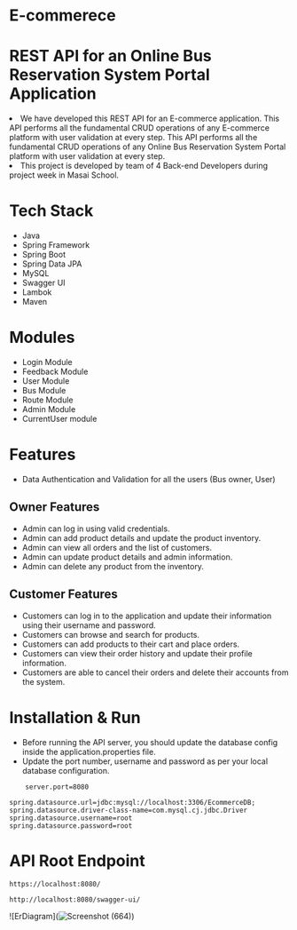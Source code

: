 # E-commerece

# REST API for an Online Bus Reservation System Portal  Application
<li>We have developed this REST API for an E-commerce application. This API performs all the fundamental CRUD operations of any E-commerce platform with user validation at every step. This API performs
  all the fundamental CRUD operations of any Online Bus Reservation System Portal  platform with user validation at every step.</li>
<li>This project is developed by team of 4 Back-end Developers during project week in Masai School.</li>










# Tech Stack
- Java
- Spring Framework
- Spring Boot
- Spring Data JPA
- MySQL
- Swagger UI
- Lambok
- Maven


# Modules

- Login Module
- Feedback Module
- User Module
- Bus Module
- Route Module
- Admin Module
- CurrentUser module



# Features

- Data Authentication and Validation for all the users (Bus owner, User)

## Owner Features
- Admin can log in using valid credentials.
- Admin can add product details and update the product inventory.
- Admin can view all orders and the list of customers.
- Admin can update product details and admin information.
- Admin can delete any product from the inventory.


## Customer Features
- Customers can log in to the application and update their information using their username and password.
- Customers can browse and search for products.
- Customers can add products to their cart and place orders.
- Customers can view their order history and update their profile information.
- Customers are able to cancel their orders and delete their accounts from the system.


# Installation & Run
 - Before running the API server, you should update the database config inside the application.properties file.
- Update the port number, username and password as per your local database configuration.

```
    server.port=8080

spring.datasource.url=jdbc:mysql://localhost:3306/EcommerceDB;
spring.datasource.driver-class-name=com.mysql.cj.jdbc.Driver
spring.datasource.username=root
spring.datasource.password=root

```

# API Root Endpoint
```
https://localhost:8080/
```
```
http://localhost:8080/swagger-ui/
```

![ErDiagram](![Screenshot (664)](https://github.com/ChanduDhakad/E-commerece/assets/97527158/db86d3af-26ab-4203-99cb-487cace50421))



